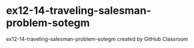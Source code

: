 # ex12-14-traveling-salesman-problem-sotegm
ex12-14-traveling-salesman-problem-sotegm created by GitHub Classroom
